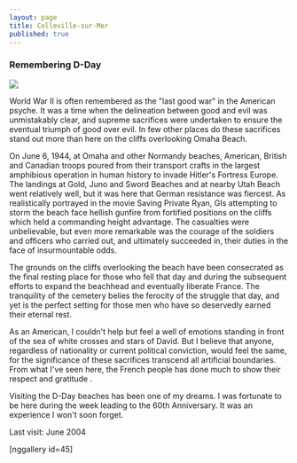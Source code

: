 ```yaml
---
layout: page
title: Colleville-sur-Mer
published: true
---
```

<h3>Remembering D-Day</h3>

<img src='https://dl.dropboxusercontent.com/u/52804626/colleville-sur-mer/collevillesurmeryellowflower.jpg'/>

World War II is often remembered as the "last good war" in the American psyche. It was a time when the delineation between good and evil was unmistakably clear, and supreme sacrifices were undertaken to ensure the eventual triumph of good over evil. In few other places do these sacrifices stand out more than here on the cliffs overlooking Omaha Beach. 

On June 6, 1944, at Omaha and other Normandy beaches, American, British and Canadian troops poured from their transport crafts in the largest amphibious operation in human history to invade Hitler's Fortress Europe. The landings at Gold, Juno and Sword Beaches and at nearby Utah Beach went relatively well, but it was here that German resistance was fiercest. As realistically portrayed in the movie Saving Private Ryan, GIs attempting to storm the beach face hellish gunfire from fortified positions on the cliffs which held a commanding height advantage. The casualties were unbelievable, but even more remarkable was the courage of the soldiers and officers who carried out, and ultimately succeeded in, their duties in the face of insurmountable odds.

The grounds on the cliffs overlooking the beach have been consecrated as the final resting place for those who fell that day and during the subsequent efforts to expand the beachhead and eventually liberate France. The tranquility of the cemetery belies the ferocity of the struggle that day, and yet is the perfect setting for those men who have so deservedly earned their eternal rest. 

As an American, I couldn't help but feel a well of emotions standing in front of the sea of white crosses and stars of David. But I believe that anyone, regardless of nationality or current political conviction, would feel the same, for the significance of these sacrifices transcend all artificial boundaries. From what I've seen here, the French people has done much to show their respect and gratitude .

Visiting the D-Day beaches has been one of my dreams. I was fortunate to be here during the week leading to the 60th Anniversary. It was an experience I won't soon forget.

Last visit: June 2004

[nggallery id=45]
